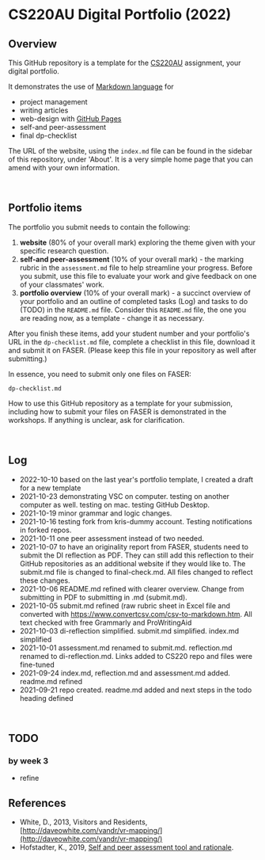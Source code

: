 # CS220AU Digital Portfolio (2022)
## Overview
This GitHub repository is a template for the [CS220AU](https://github.com/khofstadter/CS220AU) assignment, your digital portfolio.

It demonstrates the use of [Markdown language](https://guides.github.com/features/mastering-markdown/) for

- project management
- writing articles
- web-design with [GitHub Pages](https://pages.github.com/)
- self-and peer-assessment
- final dp-checklist 

The URL of the website, using the `index.md` file can be found in the sidebar of this repository, under 'About'. It is a very simple home page that you can amend with your own information.

<br>

## Portfolio items
The portfolio you submit needs to contain the following:

1. **website** (80% of your overall mark) exploring the theme given with your specific research question.
2. **self-and peer-assessment** (10% of your overall mark) - the marking rubric in the `assessment.md` file to help streamline your progress. Before you submit, use this file to evaluate your work and give feedback on one of your classmates' work.
3. **portfolio overview** (10% of your overall mark) - a succinct overview of your portfolio and an outline of completed tasks (Log) and tasks to do (TODO) in the `README.md` file. Consider this `README.md` file, the one you are reading now, as a template - change it as necessary.

After you finish these items, add your student number and your portfolio's URL in the `dp-checklist.md` file, complete a checklist in this file, download it and submit it on FASER. (Please keep this file in your repository as well after submitting.)

In essence, you need to submit only one files on FASER: 

`dp-checklist.md`


How to use this GitHub repository as a template for your submission, including how to submit your files on FASER is demonstrated in the workshops. If anything is unclear, ask for clarification. 

<br>

## Log

- 2022-10-10 based on the last year's portfolio template, I created a draft for a new template
- 2021-10-23 demonstrating VSC on computer. testing on another computer as well. testing on mac. testing GitHub Desktop. 
- 2021-10-19 minor grammar and logic changes. 
- 2021-10-16 testing fork from kris-dummy account. Testing notifications in forked repos. 
- 2021-10-11 one peer assessment instead of two needed.
- 2021-10-07 to have an originality report from FASER, students need to submit the DI reflection as PDF. They can still add this reflection to their GitHub repositories as an additional website if they would like to. The submit.md file is changed to final-check.md. All files changed to reflect these changes. 
- 2021-10-06 README.md refined with clearer overview. Change from submitting in PDF to submitting in .md (submit.md). 
- 2021-10-05 submit.md refined (raw rubric sheet in Excel file and converted with https://www.convertcsv.com/csv-to-markdown.htm. All text checked with free Grammarly and ProWritingAid
- 2021-10-03 di-reflection simplified. submit.md simplified. index.md simplified
- 2021-10-01 assessment.md renamed to submit.md. reflection.md renamed to di-reflection.md. Links added to CS220 repo and files were fine-tuned
- 2021-09-24 index.md, reflection.md and assessment.md added. readme.md refined
- 2021-09-21 repo created. readme.md added and next steps in the todo heading defined

<br>

## TODO
### by week 3
- refine

## References
- White, D., 2013, Visitors and Residents, [http://daveowhite.com/vandr/vr-mapping/](http://daveowhite.com/vandr/vr-mapping/)
- Hofstadter, K., 2019, [Self and peer assessment tool and rationale](https://khofstadter.com/assets/doc/Hofstadter-2019-self-and-peer-assessment-tool-and-rationale.pdf).
